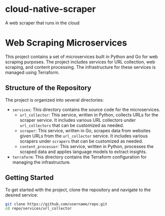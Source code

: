 # cloud-native-scraper
A web scraper that runs in the cloud

# Web Scraping Microservices

This project contains a set of microservices built in Python and Go for web scraping purposes. The project includes services for URL collection, web scraping, and content processing. The infrastructure for these services is managed using Terraform.

## Structure of the Repository

The project is organized into several directories:

- `services`: This directory contains the source code for the microservices.
  - `url_collector`: This service, written in Python, collects URLs for the scraper service. It includes various URL collectors under `url_collectors` that can be customized as needed.
  - `scraper`: This service, written in Go, scrapes data from websites given URLs from the `url_collector` service. It includes various scrapers under `scrapers` that can be customized as needed.
  - `content_processor`: This service, written in Python, processes the scraped data and applies language models to extract insights.
- `terraform`: This directory contains the Terraform configuration for managing the infrastructure.

## Getting Started

To get started with the project, clone the repository and navigate to the desired service:

```bash
git clone https://github.com/username/repo.git
cd repo/services/url_collector
